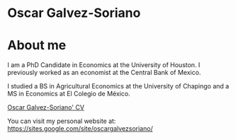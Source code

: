 <h1>Oscar Galvez-Soriano</h1>

# About me

I am a PhD Candidate in Economics at the University of Houston. I previously worked as an economist at the Central Bank of Mexico.

I studied a BS in Agricultural Economics at the University of Chapingo and a MS in Economics at El Colegio de México.

<a href="https://github.com/galvez-soriano/Papers/blob/main/EngInstruction/EnglishInstructionMex.pdf">Oscar Galvez-Soriano' CV</a>

You can visit my personal website at: https://sites.google.com/site/oscargalvezsoriano/

